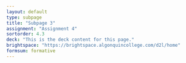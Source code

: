 ```yaml
---
layout: default
type: subpage
title: "Subpage 3"
assignment: "Assignment 4"
sortorder: 4.3
deck: "This is the deck content for this page."
brightspace: "https://brightspace.algonquincollege.com/d2l/home"
formsum: formative
---
```

